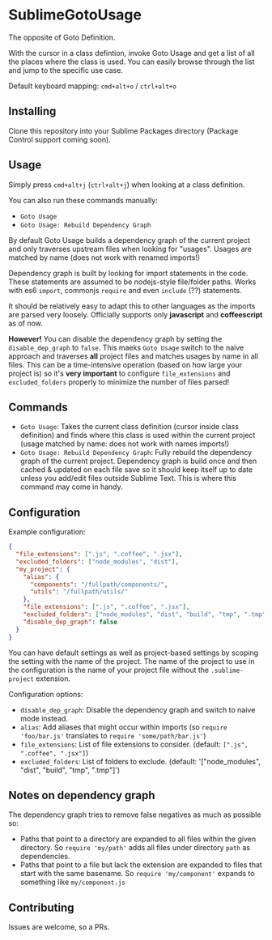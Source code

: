 # SublimeGotoUsage

The opposite of Goto Definition.

With the cursor in a class defintion, invoke Goto Usage and get a list of all the places where the class is used.
You can easily browse through the list and jump to the specific use case.

Default keyboard mapping: `cmd+alt+o` / `ctrl+alt+o`

## Installing

Clone this repository into your Sublime Packages directory (Package Control support coming soon).

## Usage

Simply press `cmd+alt+j` (`ctrl+alt+j`) when looking at a class definition.

You can also run these commands manually:
- `Goto Usage`
- `Goto Usage: Rebuild Dependency Graph`

By default Goto Usage builds a dependency graph of the current project and only traverses upstream files when looking
for "usages". Usages are matched by name (does not work with renamed imports!)

Dependency graph is built by looking for import statements in the code. These statements are assumed to be nodejs-style
file/folder paths. Works with es6 `import`, commonjs `require` and even `include` (??) statements.

It should be relatively easy to adapt this to other languages as the imports are parsed very loosely. Officially supports
only **javascript** and **coffeescript** as of now.

**However!** You can disable the dependency graph by setting the `disable_dep_graph` to `false`. This maeks `Goto Usage`
switch to the naive approach and traverses **all** project files and matches usages by name in all files. This
can be a time-intensive operation (based on how large your project is) so it's **very important** to configure
`file_extensions` and `excluded_folders` properly to minimize the number of files parsed!

## Commands

- `Goto Usage`: Takes the current class definition (cursor inside class definition) and finds where this class is used
  within the current project (usage matched by name: does not work with names imports!)
- `Goto Usage: Rebuild Dependency Graph`: Fully rebuild the dependency graph of the current project. Dependency graph is
  build once and then cached & updated on each file save so it should keep itself up to date unless you add/edit files outside
  Sublime Text. This is where this command may come in handy.

## Configuration

Example configuration:

```json
{
  "file_extensions": [".js", ".coffee", ".jsx"],
  "excluded_folders": ["node_modules", "dist"],
  "my_project": {
    "alias": {
      "components": "/fullpath/components/",
      "utils": "/fullpath/utils/"
    },
    "file_extensions": [".js", ".coffee", ".jsx"],
    "excluded_folders": ["node_modules", "dist", "build", "tmp", ".tmp"],
    "disable_dep_graph": false
  }
}
```

You can have default settings as well as project-based settings by scoping the setting with the name of the project.
The name of the project to use in the configuration is the name of your project file without the `.sublime-project` extension.

Configuration options:
- `disable_dep_graph`: Disable the dependency graph and switch to naive mode instead.
- `alias`: Add aliases that might occur within imports (so `require 'foo/bar.js'` translates to `require 'some/path/bar.js'`)
- `file_extensions`: List of file extensions to consider. (default: `[".js", ".coffee", ".jsx"]`)
- `excluded_folders`: List of folders to exclude. (default: '["node_modules", "dist", "build", "tmp", ".tmp"]')

## Notes on dependency graph

The dependency graph tries to remove false negatives as much as possible so:
- Paths that point to a directory are expanded to all files within the given directory. So
  `require 'my/path'` adds all files under directory `path` as dependencies.
- Paths that point to a file but lack the extension are expanded to files that start with the same basename.
  So `require 'my/component'` expands to something like `my/component.js`


## Contributing

Issues are welcome, so a PRs.

